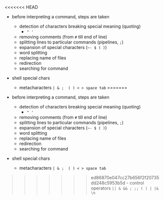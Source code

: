 <<<<<<< HEAD

- before interpreting a command, steps are taken
	- detection of characters breaking special meaning (quoting)
		- ` " ' `
	- removing comments (from `#` till end of line)
	- splitting lines to particular commands (pipelines, `;`)
	- expansion of special characters (`~- $ ( )`)
	- word splitting
	- replacing name of files
	- redirection
	- searching for command

- shell special chars
	- metacharacters `| & ;  ( ) < > space tab`
=======

- before interpreting a command, steps are taken
	- detection of characters breaking special meaning (quoting)
		- ` " ' `
	- removing comments (from `#` till end of line)
	- splitting lines to particular commands (pipelines, `;`)
	- expansion of special characters (`~- $ ( )`)
	- word splitting
	- replacing name of files
	- redirection
	- searching for command

- shell special chars
	- metacharacters `| & ;  ( ) < > space tab`
>>>>>>> ed86870e047cc27b656f2f20735dd248c5953b5d
	- control operators `|| & && ; ;; ( ) | |& \n`